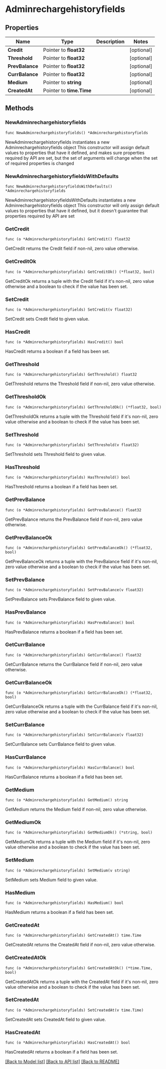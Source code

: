 # Adminrechargehistoryfields

## Properties

Name | Type | Description | Notes
------------ | ------------- | ------------- | -------------
**Credit** | Pointer to **float32** |  | [optional] 
**Threshold** | Pointer to **float32** |  | [optional] 
**PrevBalance** | Pointer to **float32** |  | [optional] 
**CurrBalance** | Pointer to **float32** |  | [optional] 
**Medium** | Pointer to **string** |  | [optional] 
**CreatedAt** | Pointer to **time.Time** |  | [optional] 

## Methods

### NewAdminrechargehistoryfields

`func NewAdminrechargehistoryfields() *Adminrechargehistoryfields`

NewAdminrechargehistoryfields instantiates a new Adminrechargehistoryfields object
This constructor will assign default values to properties that have it defined,
and makes sure properties required by API are set, but the set of arguments
will change when the set of required properties is changed

### NewAdminrechargehistoryfieldsWithDefaults

`func NewAdminrechargehistoryfieldsWithDefaults() *Adminrechargehistoryfields`

NewAdminrechargehistoryfieldsWithDefaults instantiates a new Adminrechargehistoryfields object
This constructor will only assign default values to properties that have it defined,
but it doesn't guarantee that properties required by API are set

### GetCredit

`func (o *Adminrechargehistoryfields) GetCredit() float32`

GetCredit returns the Credit field if non-nil, zero value otherwise.

### GetCreditOk

`func (o *Adminrechargehistoryfields) GetCreditOk() (*float32, bool)`

GetCreditOk returns a tuple with the Credit field if it's non-nil, zero value otherwise
and a boolean to check if the value has been set.

### SetCredit

`func (o *Adminrechargehistoryfields) SetCredit(v float32)`

SetCredit sets Credit field to given value.

### HasCredit

`func (o *Adminrechargehistoryfields) HasCredit() bool`

HasCredit returns a boolean if a field has been set.

### GetThreshold

`func (o *Adminrechargehistoryfields) GetThreshold() float32`

GetThreshold returns the Threshold field if non-nil, zero value otherwise.

### GetThresholdOk

`func (o *Adminrechargehistoryfields) GetThresholdOk() (*float32, bool)`

GetThresholdOk returns a tuple with the Threshold field if it's non-nil, zero value otherwise
and a boolean to check if the value has been set.

### SetThreshold

`func (o *Adminrechargehistoryfields) SetThreshold(v float32)`

SetThreshold sets Threshold field to given value.

### HasThreshold

`func (o *Adminrechargehistoryfields) HasThreshold() bool`

HasThreshold returns a boolean if a field has been set.

### GetPrevBalance

`func (o *Adminrechargehistoryfields) GetPrevBalance() float32`

GetPrevBalance returns the PrevBalance field if non-nil, zero value otherwise.

### GetPrevBalanceOk

`func (o *Adminrechargehistoryfields) GetPrevBalanceOk() (*float32, bool)`

GetPrevBalanceOk returns a tuple with the PrevBalance field if it's non-nil, zero value otherwise
and a boolean to check if the value has been set.

### SetPrevBalance

`func (o *Adminrechargehistoryfields) SetPrevBalance(v float32)`

SetPrevBalance sets PrevBalance field to given value.

### HasPrevBalance

`func (o *Adminrechargehistoryfields) HasPrevBalance() bool`

HasPrevBalance returns a boolean if a field has been set.

### GetCurrBalance

`func (o *Adminrechargehistoryfields) GetCurrBalance() float32`

GetCurrBalance returns the CurrBalance field if non-nil, zero value otherwise.

### GetCurrBalanceOk

`func (o *Adminrechargehistoryfields) GetCurrBalanceOk() (*float32, bool)`

GetCurrBalanceOk returns a tuple with the CurrBalance field if it's non-nil, zero value otherwise
and a boolean to check if the value has been set.

### SetCurrBalance

`func (o *Adminrechargehistoryfields) SetCurrBalance(v float32)`

SetCurrBalance sets CurrBalance field to given value.

### HasCurrBalance

`func (o *Adminrechargehistoryfields) HasCurrBalance() bool`

HasCurrBalance returns a boolean if a field has been set.

### GetMedium

`func (o *Adminrechargehistoryfields) GetMedium() string`

GetMedium returns the Medium field if non-nil, zero value otherwise.

### GetMediumOk

`func (o *Adminrechargehistoryfields) GetMediumOk() (*string, bool)`

GetMediumOk returns a tuple with the Medium field if it's non-nil, zero value otherwise
and a boolean to check if the value has been set.

### SetMedium

`func (o *Adminrechargehistoryfields) SetMedium(v string)`

SetMedium sets Medium field to given value.

### HasMedium

`func (o *Adminrechargehistoryfields) HasMedium() bool`

HasMedium returns a boolean if a field has been set.

### GetCreatedAt

`func (o *Adminrechargehistoryfields) GetCreatedAt() time.Time`

GetCreatedAt returns the CreatedAt field if non-nil, zero value otherwise.

### GetCreatedAtOk

`func (o *Adminrechargehistoryfields) GetCreatedAtOk() (*time.Time, bool)`

GetCreatedAtOk returns a tuple with the CreatedAt field if it's non-nil, zero value otherwise
and a boolean to check if the value has been set.

### SetCreatedAt

`func (o *Adminrechargehistoryfields) SetCreatedAt(v time.Time)`

SetCreatedAt sets CreatedAt field to given value.

### HasCreatedAt

`func (o *Adminrechargehistoryfields) HasCreatedAt() bool`

HasCreatedAt returns a boolean if a field has been set.


[[Back to Model list]](../README.md#documentation-for-models) [[Back to API list]](../README.md#documentation-for-api-endpoints) [[Back to README]](../README.md)


